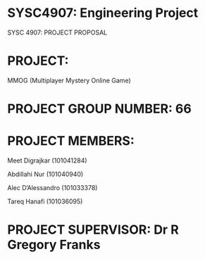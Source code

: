 # SYSC4907: Engineering Project

SYSC 4907: PROJECT PROPOSAL


# PROJECT: 

MMOG (Multiplayer Mystery Online Game)


# PROJECT GROUP NUMBER: 66


# PROJECT MEMBERS: 

Meet Digrajkar (101041284)

Abdillahi Nur (101040940)

Alec D’Alessandro (101033378)

Tareq Hanafi (101036095)


# PROJECT SUPERVISOR: Dr R Gregory Franks
